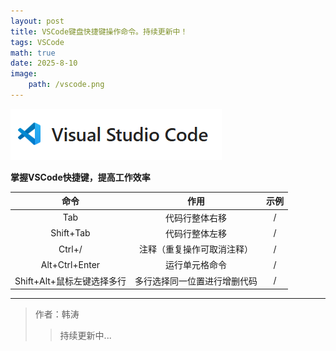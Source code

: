 ```yaml
---
layout: post
title: VSCode键盘快捷键操作命令。持续更新中！
tags: VSCode
math: true
date: 2025-8-10
image:
    path: /vscode.png
---
```


![ht00](https://github.com/ht894419944/ht894419944.github.io/raw/master/_posts/image/2025-8-10-VSCode/vscode.png)

**掌握VSCode快捷键，提高工作效率**

|            命令            |             作用             | 示例 |
| :------------------------: | :--------------------------: | :--: |
|            Tab            |        代码行整体右移        |  /  |
|         Shift+Tab         |        代码行整体左移        |  /  |
|           Ctrl+/           |  注释（重复操作可取消注释）  |  /  |
|       Alt+Ctrl+Enter       |        运行单元格命令        |  /  |
| Shift+Alt+鼠标左键选择多行 | 多行选择同一位置进行增删代码 |  /  |

---

> 作者：韩涛
>
>> 持续更新中...
>>

